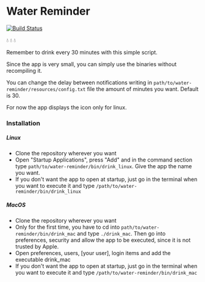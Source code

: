 # Water Reminder

[![Build Status](https://travis-ci.com/0xfederama/water-reminder.svg?branch=master)](https://travis-ci.com/0xfederama/water-reminder)

:droplet: :droplet: :droplet:

Remember to drink every 30 minutes with this simple script.

Since the app is very small, you can simply use the binaries without recompiling it.

You can change the delay between notifications writing in `path/to/water-reminder/resources/config.txt` file the amount of minutes you want. Default is 30.

For now the app displays the icon only for linux.

### Installation

##### Linux

- Clone the repository wherever you want
- Open "Startup Applications", press "Add" and in the command section type `path/to/water-reminder/bin/drink_linux`. Give the app the name you want.
- If you don't want the app to open at startup, just go in the terminal when you want to execute it and type `/path/to/water-reminder/bin/drink_linux`

##### MacOS

- Clone the repository wherever you want
- Only for the first time, you have to cd into `path/to/water-reminder/bin/drink_mac` and type `./drink_mac`. Then go into preferences, security and allow the app to be executed, since it is not trusted by Apple.
- Open preferences, users, [your user], login items and add the executable drink_mac
- If you don't want the app to open at startup, just go in the terminal when you want to execute it and type `/path/to/water-reminder/bin/drink_mac`
